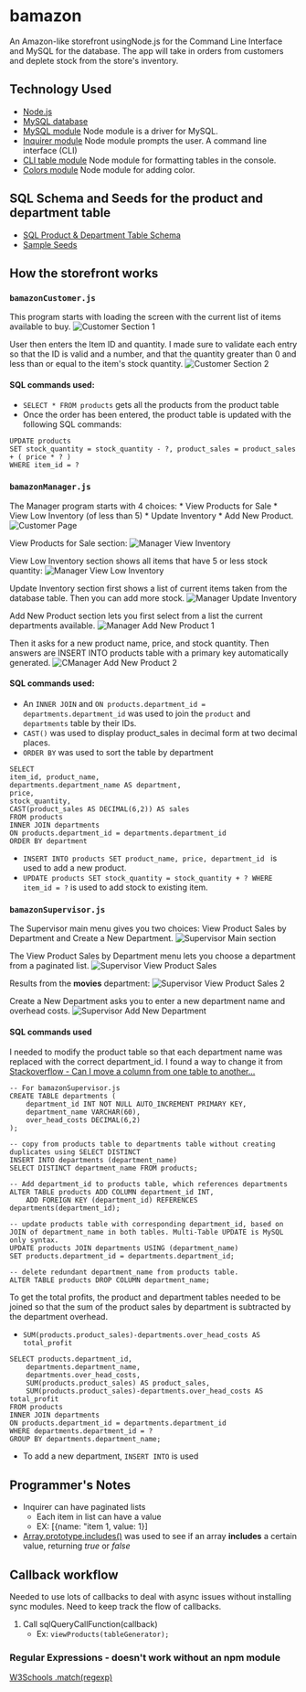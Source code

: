 # bamazon
An Amazon-like storefront usingNode.js for the Command Line Interface and MySQL for the database. The app will take in orders from customers and deplete stock from the store's inventory.

## Technology Used
* [Node.js](https://nodejs.org/)
* [MySQL database](https://www.mysql.com/)
* [MySQL module](https://www.npmjs.com/package/mysql) Node module is a driver for MySQL. 
* [Inquirer module](https://www.npmjs.com/package/inquirer) Node module prompts the user. A command line interface (CLI)
* [CLI table module](https://www.npmjs.com/package/cli-table) Node module for formatting tables in the console.
* [Colors module](https://www.npmjs.com/package/colors) Node module for adding color.

## SQL Schema and Seeds for the product and department table
* [SQL Product & Department Table Schema](/SQL/bamazon-schema.sql)
* [Sample Seeds](/SQL/bamazon-seeds.sql)

## How the storefront works
### `bamazonCustomer.js`
This program starts with loading the screen with the current list of items available to buy.
![Customer Section 1](/assets/customer-1.JPG)

User then enters the Item ID and quantity. I made sure to validate each entry so that the ID is valid and a number, and that the quantity greater than 0 and less than or equal to the item's stock quantity.
![Customer Section 2](/assets/customer-2.JPG)

#### SQL commands used:
* `SELECT * FROM products` gets all the products from the product table
* Once the order has been entered, the product table is updated with the following SQL commands:
```
UPDATE products 
SET stock_quantity = stock_quantity - ?, product_sales = product_sales + ( price * ? ) 
WHERE item_id = ?
```

### `bamazonManager.js`
The Manager program starts with 4 choices: 
    * View Products for Sale
    * View Low Inventory (of less than 5)
    * Update Inventory
    * Add New Product.
![Customer Page](/assets/manager-1.JPG)

View Products for Sale section:
![Manager View Inventory](/assets/manager-allinventory.JPG)

View Low Inventory section shows all items that have 5 or less stock quantity:
![Manager View Low Inventory](/assets/manager-low-inv.JPG)

Update Inventory section first shows a list of current items taken from the database table. Then you can add more stock.
![Manager Update Inventory](/assets/manager-update-stock1.JPG)

Add New Product section lets you first select from a list the current departments available. 
![Manager Add New Product 1](/assets/manager-insert-1.JPG)

Then it asks for a new product name, price, and stock quantity. Then answers are INSERT INTO products table with a primary key automatically generated.
![CManager Add New Product 2](/assets/manager-insert-2.JPG)

#### SQL commands used:
* An `INNER JOIN` and `ON products.department_id = departments.department_id` was used to join the `product` and `departments` table by their IDs.
* `CAST()` was used to display product_sales in decimal form at two decimal places.
* `ORDER BY` was used to sort the table by department
```
SELECT 
item_id, product_name,
departments.department_name AS department,
price,
stock_quantity,
CAST(product_sales AS DECIMAL(6,2)) AS sales 
FROM products
INNER JOIN departments
ON products.department_id = departments.department_id
ORDER BY department
```
* `INSERT INTO products SET product_name, price, department_id ` is used to add a new product.
* `UPDATE products SET stock_quantity = stock_quantity + ? WHERE item_id = ?` is used to add stock to existing item.

### `bamazonSupervisor.js`
The Supervisor main menu gives you two choices: View Product Sales by Department and Create a New Department. 
![Supervisor Main section](/assets/supervisor-main.JPG)

The View Product Sales by Department menu lets you choose a department from a paginated list. 
![Supervisor View Product Sales](/assets/supervisor-dept1.JPG)

Results from the **movies** department: 
![Supervisor View Product Sales 2](/assets/supervisor-dept2.JPG)

Create a New Department asks you to enter a new department name and overhead costs.
![Supervisor Add New Department](/assets/supervisor-dept2.JPG)

#### SQL commands used
I needed to modify the product table so that each department name was replaced with the correct department_id.
I found a way to change it from [Stackoverflow - Can I move a column from one table to another...](https://stackoverflow.com/questions/13633965/can-i-move-a-column-from-one-mysql-table-to-another-and-replace-the-original-co)
```
-- For bamazonSupervisor.js
CREATE TABLE departments (
    department_id INT NOT NULL AUTO_INCREMENT PRIMARY KEY,
    department_name VARCHAR(60),
    over_head_costs DECIMAL(6,2)
);

-- copy from products table to departments table without creating duplicates using SELECT DISTINCT
INSERT INTO departments (department_name) 
SELECT DISTINCT department_name FROM products;

-- Add department_id to products table, which references departments
ALTER TABLE products ADD COLUMN department_id INT, 
    ADD FOREIGN KEY (department_id) REFERENCES departments(department_id);

-- update products table with corresponding department_id, based on JOIN of department_name in both tables. Multi-Table UPDATE is MySQL only syntax.
UPDATE products JOIN departments USING (department_name)
SET products.department_id = departments.department_id;

-- delete redundant department_name from products table.
ALTER TABLE products DROP COLUMN department_name;
```

To get the total profits, the product and department tables needed to be joined so that the sum of the product sales by department is subtracted by the department overhead.
* `SUM(products.product_sales)-departments.over_head_costs AS total_profit`
```
SELECT products.department_id, 
    departments.department_name, 
    departments.over_head_costs, 
    SUM(products.product_sales) AS product_sales, 
    SUM(products.product_sales)-departments.over_head_costs AS total_profit
FROM products 
INNER JOIN departments
ON products.department_id = departments.department_id
WHERE departments.department_id = ?
GROUP BY departments.department_name;
```
* To add a new department, `INSERT INTO` is used

## Programmer's Notes
* Inquirer can have paginated lists
    * Each item in list can have a value
    * EX: [{name: "item 1, value: 1}]
* [Array.prototype.includes()](https://developer.mozilla.org/en-US/docs/Web/JavaScript/Reference/Global_Objects/Array/includes) was used to see if an array **includes** a certain value, returning *true* or *false*

## Callback workflow
Needed to use lots of callbacks to deal with async issues without installing sync modules.
Need to keep track the flow of callbacks.
1. Call sqlQueryCallFunction(callback)
    * Ex: `viewProducts(tableGenerator);`

### Regular Expressions - doesn't work without an npm module
[W3Schools .match(regexp)](https://www.w3schools.com/js/js_regexp.asp)